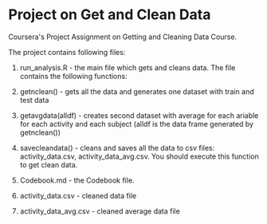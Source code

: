 Project on Get and Clean Data
=============================

Coursera's Project Assignment on Getting and Cleaning Data Course.

The project contains following files:

1. run_analysis.R - the main file which gets and cleans data. The file contains the following functions:

 1. getnclean() - gets all the data and generates one dataset with train and test data
 2. getavgdata(alldf) - creates second dataset with average for each ariable for each activity and each subject (alldf is the data frame generated by getnclean())
 3. savecleandata() - cleans and saves all the data to csv files: activity_data.csv, activity_data_avg.csv. You should execute this function to get clean data.
 
2. Codebook.md - the Codebook file.

3. activity_data.csv - cleaned data file

4. activity_data_avg.csv - cleaned average data file
